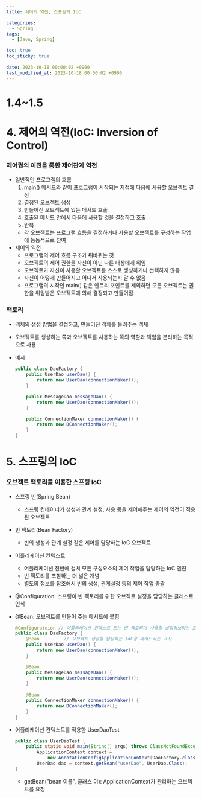 ```yaml
---
title: 제어의 역전, 스프링의 IoC

categories:
  - Spring
tags:
  - [Java, Spring]

toc: true
toc_sticky: true
 
date: 2023-10-18 00:00:02 +0900
last_modified_at: 2023-10-18 00:00:02 +0900
---
```


# 1.4~1.5

# 4. 제어의 역전(IoC: Inversion of Control)

### 제어권의 이전을 통한 제어관계 역전

- 일반적인 프로그램의 흐름
    1. main() 메서드와 같이 프로그램이 시작되는 지점에 다음에 사용할 오브젝트 결정
    2. 결정된 오브젝트 생성
    3. 만들어진 오브젝트에 있는 메서드 호출
    4. 호출된 메서드 안에서 다음에 사용할 것을 결정하고 호출
    5. 반복
    - 각 오브젝트는 프로그램 흐름을 결정하거나 사용할 오브젝트를 구성하는 작업에 능동적으로 참여
- 제어의 역전
    - 프로그램의 제어 흐름 구조가 뒤바뀌는 것
    - 오브젝트의 제어 권한을 자신이 아닌 다른 대상에게 위임
    - 오브젝트가 자신이 사용할 오브젝트를 스스로 생성하거나 선택하지 않음
    - 자신이 어떻게 만들어지고 어디서 사용되는지 알 수 없음
    - 프로그램의 시작인 main() 같은 엔트리 포인트를 제외하면 모든 오브젝트는 권한을 위임받은 오브젝트에 의해 결정되고 만들어짐

### 팩토리

- 객체의 생성 방법을 결정하고, 만들어진 객체를 돌려주는 객체
- 오브젝트를 생성하는 쪽과 오브젝트를 사용하는 쪽의 역할과 책임을 분리하는 목적으로 사용
- 예시
    
    ```java
    public class DaoFactory {
    	public UserDao userDao() {
    		return new UserDao(connectionMaker());
    	}
    
    	public MessageDao messageDao() {
    		return new UserDao(connectionMaker());
    	}
    
    	public ConnectionMaker connectionMaker() {
    		return new DConnectionMaker();
    	}
    }
    ```
    

# 5. 스프링의 IoC

### 오브젝트 팩토리를 이용한 스프링 IoC

- 스프링 빈(Spring Bean)
    - 스프링 컨테이너가 생성과 관계 설정, 사용 등을 제어해주는 제어의 역전이 적용된 오브젝트
- 빈 팩토리(Bean Factory)
    - 빈의 생성과 관계 설정 같은 제어를 담당하는 IoC 오브젝트
- 어플리케이션 컨텍스트
    - 어플리케이션 전반에 걸쳐 모든 구성요소의 제어 작업을 담당하는 IoC 엔진
    - 빈 팩토리를 포함하는 더 넒은 개념
    - 별도의 정보를 참조해서 빈의 생성, 관계설정 등의 제어 작업 총괄
- @Configuration: 스프링이 빈 팩토리를 위한 오브젝트 설정을 담당하는 클래스로 인식
- @Bean: 오브젝트를 만들어 주는 메서드에 붙힘
    
    ```java
    @Configurateion // 어플리케이션 컨텍스트 또는 빈 팩토리가 사용할 설정정보라는 표시
    public class DaoFactory {
    	@Bean         // 오브젝트 생성을 담당하는 IoC용 메서드라는 표시
    	public UserDao userDao() {
    		return new UserDao(connectionMaker());
    	}
    
    	@Bean 
    	public MessageDao messageDao() {
    		return new UserDao(connectionMaker());
    	}
    	
    	@Bean 
    	public ConnectionMaker connectionMaker() {
    		return new DConnectionMaker();
    	}
    }
    ```
    
- 어플리케이션 컨텍스트를 적용한 UserDaoTest
    
    ```java
    public class UserDaoTest {
    	public static void main(String[] args) throws ClassNotFoundException, SQLException {
    		ApplicationContext context = 
    			new AnnotationConfigApplicationContext(DaoFactory.class);
    		UserDao dao = context.getBean("userDao", UserDao.Class);
    }
    ```
    
    - getBean(”bean 이름”, 클래스 이): ApplicationContext가 관리하는 오브젝트를 요청